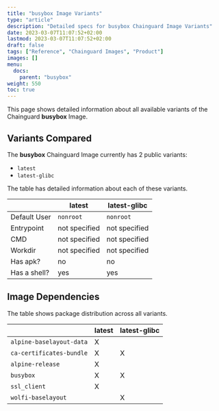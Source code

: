 ```yaml
---
title: "busybox Image Variants"
type: "article"
description: "Detailed specs for busybox Chainguard Image Variants"
date: 2023-03-07T11:07:52+02:00
lastmod: 2023-03-07T11:07:52+02:00
draft: false
tags: ["Reference", "Chainguard Images", "Product"]
images: []
menu:
  docs:
    parent: "busybox"
weight: 550
toc: true
---
```


This page shows detailed information about all available variants of the Chainguard **busybox** Image.

## Variants Compared
The **busybox** Chainguard Image currently has 2 public variants: 

- `latest`
- `latest-glibc`

The table has detailed information about each of these variants.

|              | latest        | latest-glibc  |
|--------------|---------------|---------------|
| Default User | `nonroot`     | `nonroot`     |
| Entrypoint   | not specified | not specified |
| CMD          | not specified | not specified |
| Workdir      | not specified | not specified |
| Has apk?     | no            | no            |
| Has a shell? | yes           | yes           |

## Image Dependencies
The table shows package distribution across all variants.

|                          | latest | latest-glibc |
|--------------------------|--------|--------------|
| `alpine-baselayout-data` | X      |              |
| `ca-certificates-bundle` | X      | X            |
| `alpine-release`         | X      |              |
| `busybox`                | X      | X            |
| `ssl_client`             | X      |              |
| `wolfi-baselayout`       |        | X            |

